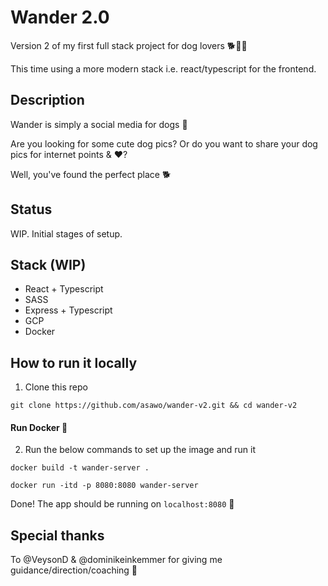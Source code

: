 # Wander 2.0

Version 2 of my first full stack project for dog lovers 🐕👋🐶

This time using a more modern stack i.e. react/typescript for the frontend.

## Description

Wander is simply a social media for dogs :dog:

Are you looking for some cute dog pics?
Or do you want to share your dog pics for internet points & :heart:?

Well, you've found the perfect place :dog2:

## Status

WIP. Initial stages of setup.

## Stack (WIP)

- React + Typescript
- SASS
- Express + Typescript
- GCP
- Docker

## How to run it locally

1. Clone this repo

```
git clone https://github.com/asawo/wander-v2.git && cd wander-v2
```

#### Run Docker :whale:

2. Run the below commands to set up the image and run it

```
docker build -t wander-server .
```

```
docker run -itd -p 8080:8080 wander-server
```

Done! The app should be running on `localhost:8080` :whale:

## Special thanks

To @VeysonD & @dominikeinkemmer for giving me guidance/direction/coaching 🙌
